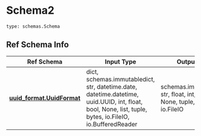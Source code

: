 # Schema2
```
type: schemas.Schema
```

## Ref Schema Info
Ref Schema | Input Type | Output Type
---------- | ---------- | -----------
[**uuid_format.UuidFormat**](../../../../../../components/schema/uuid_format.md) | dict, schemas.immutabledict, str, datetime.date, datetime.datetime, uuid.UUID, int, float, bool, None, list, tuple, bytes, io.FileIO, io.BufferedReader | schemas.immutabledict, str, float, int, bool, None, tuple, bytes, io.FileIO

